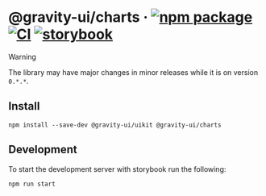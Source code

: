 # @gravity-ui/charts &middot; [![npm package](https://img.shields.io/npm/v/@gravity-ui/charts)](https://www.npmjs.com/package/@gravity-ui/charts) [![CI](https://img.shields.io/github/actions/workflow/status/gravity-ui/charts/.github/workflows/ci.yml?label=CI&logo=github)](https://github.com/gravity-ui/charts/actions/workflows/ci.yml?query=branch:main) [![storybook](https://img.shields.io/badge/Storybook-deployed-ff4685)](https://preview.gravity-ui.com/charts/)

> [!WARNING]
> The library may have major changes in minor releases while it is on version `0.*.*`.

## Install

```shell
npm install --save-dev @gravity-ui/uikit @gravity-ui/charts
```

## Development

To start the development server with storybook run the following:

```shell
npm run start
```
